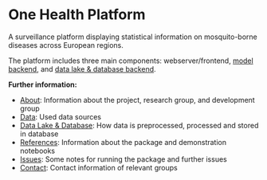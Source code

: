 <!--intro-start-->
# One Health Platform

A surveillance platform displaying statistical information on mosquito-borne diseases across European regions.

The platform includes three main components: webserver/frontend, [model backend](https://github.com/ssciwr/onehealth-model-backend), and [data lake & database backend](https://github.com/ssciwr/onehealth-db).

**Further information:**

* [About](docs/about.md): Information about the project, research group, and development group
* [Data](docs/data.md): Used data sources
* [Data Lake & Database](docs/datalake_database.md): How data is preprocessed, processed and stored in database
* [References](docs/reference/duck_database.md): Information about the package and demonstration notebooks
* [Issues](docs/issues.md): Some notes for running the package and further issues
* [Contact](docs/contact.md): Contact information of relevant groups
<!--intro-end-->